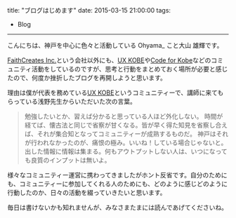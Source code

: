 title: "ブログはじめます"
date: 2015-03-15 21:00:00
tags:
- Blog
---

こんにちは、神戸を中心に色々と活動している Ohyama_ こと大山 雄輝です。

[FaithCreates Inc.](http://www.faithcreates.co.jp/)という会社以外にも、[UX KOBE](https://www.facebook.com/uxkobe)や[Code for Kobe](https://www.facebook.com/codeforkobe)などのコミュニティ活動をしているのですが、思考と行動をまとめておく場所が必要と感じたので、何度か挫折したブログを再開しようと思います。

<!-- more -->

理由は僕が代表を務めている[UX KOBE](https://www.facebook.com/uxkobe)というコミュニティーで、講師に来てもらっている浅野先生からいただいた次の言葉。

> 勉強したいとか、習えば分かると思っている人ほど外化しない。
> 時間が経てば、懐古法と同じで省察が甘くなる。皆が早く得た知見を省察し合えば、それが集合知となってコミュニティーが成熟するものだ。
> 神戸はそれが行われなかったのが、痛恨の極み。いいね！している場合じゃないと。出した情報に情報は集まる。何もアウトプットしない人は、いつになっても良質のインプットは無いよ。

様々なコミュニティー運営に携わってきましたがホント反省です。自分のためにも、コミュニティーに参加してくれる人のためにも、どのように感じどのように行動したのか、日々の活動を綴っていきたいと思います。

毎日は書けないかも知れませんが、みなさまたまには読んであげてくださいね。
